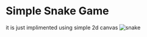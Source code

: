 # Simple Snake Game

it is just implimented using simple 2d canvas
![snake](https://github.com/user-attachments/assets/8f894cc6-3640-40af-bc5a-d706c7cbb599)
